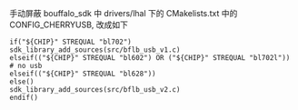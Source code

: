 手动屏蔽 bouffalo_sdk 中 drivers/lhal 下的 CMakelists.txt 中的 CONFIG_CHERRYUSB, 改成如下

```
if("${CHIP}" STREQUAL "bl702")
sdk_library_add_sources(src/bflb_usb_v1.c)
elseif(("${CHIP}" STREQUAL "bl602") OR ("${CHIP}" STREQUAL "bl702l"))
# no usb
elseif(("${CHIP}" STREQUAL "bl628"))
else()
sdk_library_add_sources(src/bflb_usb_v2.c)
endif()
```